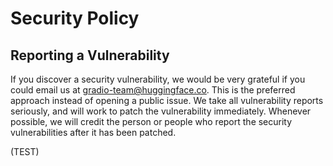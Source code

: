 # Security Policy

## Reporting a Vulnerability

If you discover a security vulnerability, we would be very grateful if you could email us at gradio-team@huggingface.co. This is the preferred approach instead of opening a public issue. We take all vulnerability reports seriously, and will work to patch the vulnerability immediately. Whenever possible, we will credit the person or people who report the security vulnerabilities after it has been patched.

(TEST)
